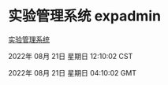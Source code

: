 # 实验管理系统 expadmin
[实验管理系统](http://219.139.196.104:56808/expadmin-782313d2-e1b1-4ea7-932e-3a55e6a1a4d0/)

2022年 08月 21日 星期日 12:10:02 CST

2022年 08月 21日 星期日 04:10:02 GMT
